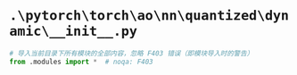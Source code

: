 # `.\pytorch\torch\ao\nn\quantized\dynamic\__init__.py`

```py
# 导入当前目录下所有模块的全部内容，忽略 F403 错误（即模块导入时的警告）
from .modules import *  # noqa: F403
```